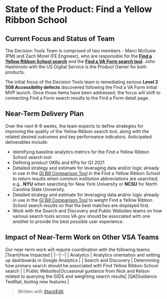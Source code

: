 # State of the Product: Find a Yellow Ribbon School

## Current Focus and Status of Team
The Decision Tools Team is comprised of two members - Marci McGuire (PM) and Zach Morel (FE Engineer), who are responsible for the **[Find a Yellow Ribbon School search](https://www.va.gov/education/yellow-ribbon-participating-schools/)** and the **[Find a VA Form search tool](https://www.va.gov/find-forms/)**.   John Hashimoto with the US Digital Service is the Product Owner for both products.

The initial focus of the Decision Tools team is remediating serious **Level 2 508 Accessibility defects** discovered following the Find a VA Form initial MVP launch.   Once those items have been addressed, the focus will shift to connecting Find a Form search results to the Find a Form detail page. 

## Near-Term Delivery Plan

Over the next 6-8 weeks, the team expects to define strategies for improving the quality of the Yellow Ribbon search tool, along with the related desired outcomes and key performance indicators.  Anticipated deliverables include:

 - Identifying baseline analytics metrics for the Find a Yellow Ribbon School search tool
 - Defining product OKRs and KPIs for Q1 2021
 - Detailed strategy and estimate for leveraging data and/or logic already in use in the [GI Bill Comparison Tool](https://www.va.gov/gi-bill-comparison-tool) in the Find a Yellow Ribbon School to return results when common institution abbreviations are searched; e.g., **NYU** when searching for New York University or **NCSU** for North Carolina State University.
 - Detailed strategy and estimate for leveraging data and/or logic already in use in the [GI Bill Comparison Tool](https://www.va.gov/gi-bill-comparison-tool) to weight Find a Yellow Ribbon School search results so that the best matches are displayed first.
 - Work with the Search and Discovery and Public Websites teams on how various search tools across VA.gov should be associated with one another to provide the best possible user experience.

## Impact of Near-Term Work on Other VSA Teams

Our near-term work will require coordination with the following teams:
|Team|How Impacted  |
|--|--|
| Analytics | Analytics orientation and setting up dashboards in Google Analytics  |
| Search and Discovery | Determining how primary search should be associated with Find Yellow Ribbon School search  |
|  Public Websites|Occasional guidance from Nick and Kelson related to querying the GIDS and weighting search results|
|QA|Guidance TestRail, testing new features |
> Written with [StackEdit](https://stackedit.io/).
